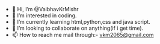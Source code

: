 - 👋 Hi, I’m @VaibhavKrMishr
- 👀 I’m interested in coding.
- 🌱 I’m currently learning html,python,css and java script.
- 💞️ I’m looking to collaborate on anything(if i get time).
- 📫 How to reach me mail through:- vkm2065@gmail.com

<!---
VaibhavKrMishr/VaibhavKrMishr is a ✨ special ✨ repository because its `README.md` (this file) appears on your GitHub profile.
You can click the Preview link to take a look at your changes.
--->
